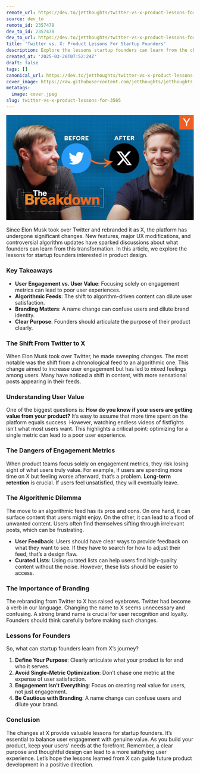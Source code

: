```yaml
---
remote_url: https://dev.to/jetthoughts/twitter-vs-x-product-lessons-for-startup-founders-37c8
source: dev_to
remote_id: 2357478
dev_to_id: 2357478
dev_to_url: https://dev.to/jetthoughts/twitter-vs-x-product-lessons-for-startup-founders-37c8
title: 'Twitter vs. X: Product Lessons For Startup Founders'
description: Explore the lessons startup founders can learn from the changes at Twitter, now X, under Elon Musk's ownership. Discover insights on user engagement, branding, and product design.
created_at: '2025-03-26T07:52:24Z'
draft: false
tags: []
canonical_url: https://dev.to/jetthoughts/twitter-vs-x-product-lessons-for-startup-founders-37c8
cover_image: https://raw.githubusercontent.com/jetthoughts/jetthoughts.github.io/master/content/blog/twitter-vs-x-product-lessons-for-3565/cover.jpeg
metatags:
  image: cover.jpeg
slug: twitter-vs-x-product-lessons-for-3565
---
```

[![Twitter vs. X: Product Lessons For Startup Founders](file_0.jpg)](https://www.youtube.com/watch?v=EW9TUqOgjmQ)

Since Elon Musk took over Twitter and rebranded it as X, the platform has undergone significant changes. New features, major UX modifications, and controversial algorithm updates have sparked discussions about what founders can learn from this transformation. In this article, we explore the lessons for startup founders interested in product design.

### Key Takeaways

*   **User Engagement vs. User Value**: Focusing solely on engagement metrics can lead to poor user experiences.
*   **Algorithmic Feeds**: The shift to algorithm-driven content can dilute user satisfaction.
*   **Branding Matters**: A name change can confuse users and dilute brand identity.
*   **Clear Purpose**: Founders should articulate the purpose of their product clearly.

### The Shift From Twitter to X

When Elon Musk took over Twitter, he made sweeping changes. The most notable was the shift from a chronological feed to an algorithmic one. This change aimed to increase user engagement but has led to mixed feelings among users. Many have noticed a shift in content, with more sensational posts appearing in their feeds.

### Understanding User Value

One of the biggest questions is: **How do you know if your users are getting value from your product?** It’s easy to assume that more time spent on the platform equals success. However, watching endless videos of fistfights isn’t what most users want. This highlights a critical point: optimizing for a single metric can lead to a poor user experience.

### The Dangers of Engagement Metrics

When product teams focus solely on engagement metrics, they risk losing sight of what users truly value. For example, if users are spending more time on X but feeling worse afterward, that’s a problem. **Long-term retention** is crucial. If users feel unsatisfied, they will eventually leave.

### The Algorithmic Dilemma

The move to an algorithmic feed has its pros and cons. On one hand, it can surface content that users might enjoy. On the other, it can lead to a flood of unwanted content. Users often find themselves sifting through irrelevant posts, which can be frustrating.

*   **User Feedback**: Users should have clear ways to provide feedback on what they want to see. If they have to search for how to adjust their feed, that’s a design flaw.
*   **Curated Lists**: Using curated lists can help users find high-quality content without the noise. However, these lists should be easier to access.

### The Importance of Branding

The rebranding from Twitter to X has raised eyebrows. Twitter had become a verb in our language. Changing the name to X seems unnecessary and confusing. A strong brand name is crucial for user recognition and loyalty. Founders should think carefully before making such changes.

### Lessons for Founders

So, what can startup founders learn from X’s journey?

1.  **Define Your Purpose**: Clearly articulate what your product is for and who it serves.
2.  **Avoid Single-Metric Optimization**: Don’t chase one metric at the expense of user satisfaction.
3.  **Engagement Isn’t Everything**: Focus on creating real value for users, not just engagement.
4.  **Be Cautious with Branding**: A name change can confuse users and dilute your brand.

### Conclusion

The changes at X provide valuable lessons for startup founders. It’s essential to balance user engagement with genuine value. As you build your product, keep your users’ needs at the forefront. Remember, a clear purpose and thoughtful design can lead to a more satisfying user experience. Let’s hope the lessons learned from X can guide future product development in a positive direction.